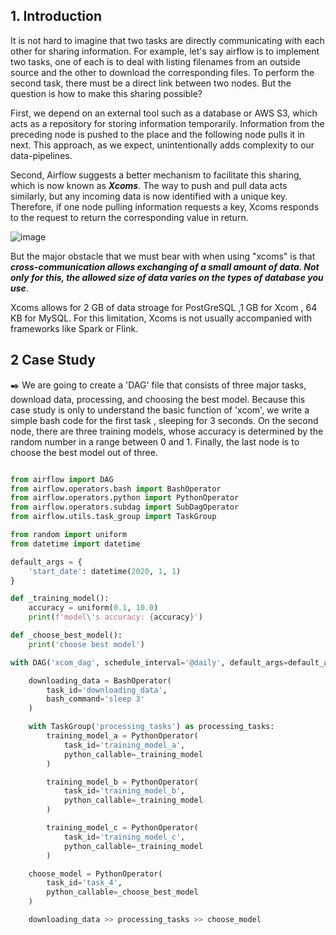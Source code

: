
## 1. Introduction 


It is not hard to imagine that two tasks are directly communicating with each other for sharing information. For example, let's say airflow is to implement two tasks, one of each is to deal with listing filenames from an outside source and the other to download the corresponding files.  To perform the second task, there must be a direct link between two nodes.
But the question is how to make this sharing possible?


First, we depend on an external tool such as a database or AWS S3, which acts as a repository for storing information temporarily.  Information from the preceding node is pushed to the place and the following node pulls it in next.  This approach, as we expect, unintentionally adds complexity to our data-pipelines. 

Second, Airflow suggests a better mechanism to facilitate this sharing, which is now known as **_Xcoms_**.  The way to push and pull data acts similarly, but any incoming data is now identified with a unique key. Therefore, if one node pulling information requests a key, Xcoms responds to the request to return the corresponding value in return.  

![image](https://user-images.githubusercontent.com/53164959/110237850-98714180-7f81-11eb-8aaa-713c1bf72da3.png)


But the major obstacle that we must bear with when using "xcoms" is that **_cross-communication allows exchanging of a small amount of data. Not only for this, the allowed size of data varies on the types of database you use_**. 


Xcoms allows for 2 GB of data stroage for PostGreSQL ,1 GB for Xcom , 64 KB for MySQL. For this limitation, Xcoms is not usually accompanied with frameworks like Spark or Flink. 


## 2 Case Study

:black_nib:
We are going to create a 'DAG' file that consists of three major tasks, download data, processing, and choosing the best model. Because this case study is only to understand the basic function of 'xcom',  we write a simple bash code for the first task , sleeping for 3 seconds.  On the second node, there are three training models, whose accuracy is determined by the random number in a range between 0 and 1.  Finally,  the last node is to choose the best model out of three. 


```python

from airflow import DAG
from airflow.operators.bash import BashOperator
from airflow.operators.python import PythonOperator
from airflow.operators.subdag import SubDagOperator
from airflow.utils.task_group import TaskGroup

from random import uniform
from datetime import datetime

default_args = {
    'start_date': datetime(2020, 1, 1)
}

def _training_model():
    accuracy = uniform(0.1, 10.0)
    print(f'model\'s accuracy: {accuracy}')

def _choose_best_model():
    print('choose best model')

with DAG('xcom_dag', schedule_interval='@daily', default_args=default_args, catchup=False) as dag:

    downloading_data = BashOperator(
        task_id='downloading_data',
        bash_command='sleep 3'
    )

    with TaskGroup('processing_tasks') as processing_tasks:
        training_model_a = PythonOperator(
            task_id='training_model_a',
            python_callable=_training_model
        )

        training_model_b = PythonOperator(
            task_id='training_model_b',
            python_callable=_training_model
        )

        training_model_c = PythonOperator(
            task_id='training_model_c',
            python_callable=_training_model
        )

    choose_model = PythonOperator(
        task_id='task_4',
        python_callable=_choose_best_model
    )

    downloading_data >> processing_tasks >> choose_model


```


